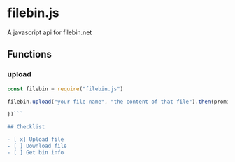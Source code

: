 # filebin.js

A javascript api for filebin.net

## Functions
### upload
```js
const filebin = require("filebin.js")

filebin.upload("your file name", "the content of that file").then(promise => {

})```

## Checklist

- [ x] Upload file
- [ ] Download file
- [ ] Get bin info
